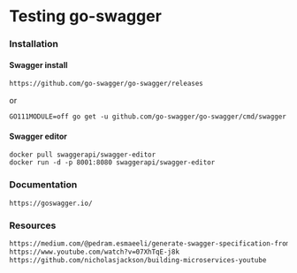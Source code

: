 # Testing go-swagger
### Installation
#### Swagger install
```html
https://github.com/go-swagger/go-swagger/releases
```
or
```
GO111MODULE=off go get -u github.com/go-swagger/go-swagger/cmd/swagger
```
#### Swagger editor
```
docker pull swaggerapi/swagger-editor
docker run -d -p 8001:8080 swaggerapi/swagger-editor
```
### Documentation
```
https://goswagger.io/
```
### Resources
```html
https://medium.com/@pedram.esmaeeli/generate-swagger-specification-from-go-source-code-648615f7b9d9
https://www.youtube.com/watch?v=07XhTqE-j8k
https://github.com/nicholasjackson/building-microservices-youtube
```
